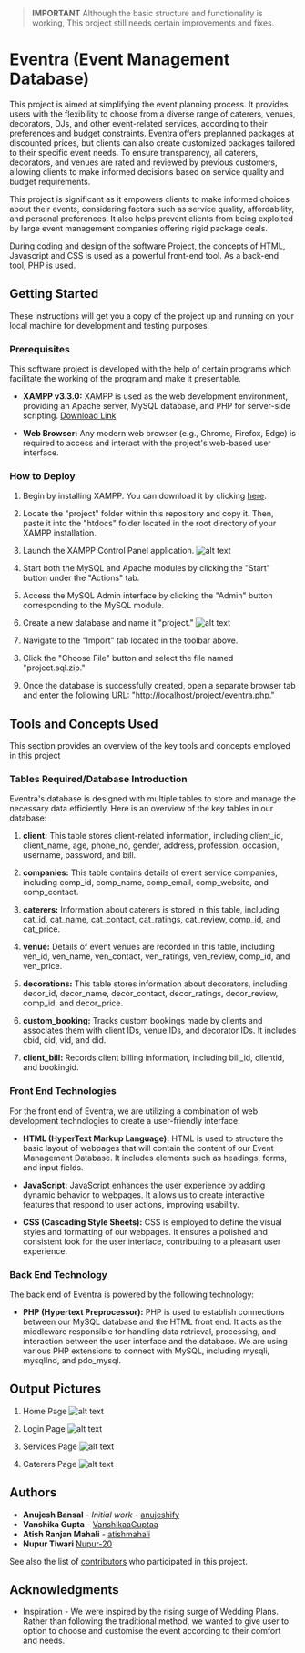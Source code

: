 > **IMPORTANT**
> Although the basic structure and functionality is working, This project still needs certain improvements and fixes.

# Eventra (Event Management Database)

This project is aimed at simplifying the event planning process. It provides users with the flexibility to choose from a diverse range of caterers, venues, decorators, DJs, and other event-related services, according to their preferences and budget constraints. Eventra offers preplanned packages at discounted prices, but clients can also create customized packages tailored to their specific event needs. To ensure transparency, all caterers, decorators, and venues are rated and reviewed by previous customers, allowing clients to make informed decisions based on service quality and budget requirements.

This project is significant as it empowers clients to make informed choices about their events, considering factors such as service quality, affordability, and personal preferences. It also helps prevent clients from being exploited by large event management companies offering rigid package deals.

During coding and design of the software Project, the concepts of HTML, Javascript and CSS is used as a powerful front-end tool. As a back-end tool, PHP is used.


## Getting Started

These instructions will get you a copy of the project up and running on your local machine for development and testing purposes.

### Prerequisites

This software project is developed with the help of certain programs which facilitate the working of the program and make it presentable.

- **XAMPP v3.3.0:** XAMPP is used as the web development environment, providing an Apache server, MySQL database, and PHP for server-side scripting.
[Download Link](https://www.apachefriends.org/download.html)

- **Web Browser:** Any modern web browser (e.g., Chrome, Firefox, Edge) is required to access and interact with the project's web-based user interface.


### How to Deploy

1. Begin by installing XAMPP. You can download it by clicking [here](https://www.apachefriends.org/download.html).

2. Locate the "project" folder within this repository and copy it. Then, paste it into the "htdocs" folder located in the root directory of your XAMPP installation.

3. Launch the XAMPP Control Panel application.
![alt text](https://github.com/anujeshify/Eventra-An-Event-Management-System/blob/main/Help1.jpg)

4. Start both the MySQL and Apache modules by clicking the "Start" button under the "Actions" tab.

5. Access the MySQL Admin interface by clicking the "Admin" button corresponding to the MySQL module.

6. Create a new database and name it "project."
![alt text](https://github.com/anujeshify/Eventra-An-Event-Management-System/blob/main/Help2.png)

7. Navigate to the "Import" tab located in the toolbar above.

8. Click the "Choose File" button and select the file named "project.sql.zip."

9. Once the database is successfully created, open a separate browser tab and enter the following URL: "http://localhost/project/eventra.php."


## Tools and Concepts Used
This section provides an overview of the key tools and concepts employed in this project


### Tables Required/Database Introduction

Eventra's database is designed with multiple tables to store and manage the necessary data efficiently. Here is an overview of the key tables in our database:

1. **client:** This table stores client-related information, including client_id, client_name, age, phone_no, gender, address, profession, occasion, username, password, and bill.

2. **companies:** This table contains details of event service companies, including comp_id, comp_name, comp_email, comp_website, and comp_contact.

3. **caterers:** Information about caterers is stored in this table, including cat_id, cat_name, cat_contact, cat_ratings, cat_review, comp_id, and cat_price.

4. **venue:** Details of event venues are recorded in this table, including ven_id, ven_name, ven_contact, ven_ratings, ven_review, comp_id, and ven_price.

5. **decorations:** This table stores information about decorators, including decor_id, decor_name, decor_contact, decor_ratings, decor_review, comp_id, and decor_price.

6. **custom_booking:** Tracks custom bookings made by clients and associates them with client IDs, venue IDs, and decorator IDs. It includes cbid, cid, vid, and did.

7. **client_bill:** Records client billing information, including bill_id, clientid, and bookingid.


### Front End Technologies
For the front end of Eventra, we are utilizing a combination of web development technologies to create a user-friendly interface:

- **HTML (HyperText Markup Language):** HTML is used to structure the basic layout of webpages that will contain the content of our Event Management Database. It includes elements such as headings, forms, and input fields.

- **JavaScript:** JavaScript enhances the user experience by adding dynamic behavior to webpages. It allows us to create interactive features that respond to user actions, improving usability.

- **CSS (Cascading Style Sheets):** CSS is employed to define the visual styles and formatting of our webpages. It ensures a polished and consistent look for the user interface, contributing to a pleasant user experience.


### Back End Technology
The back end of Eventra is powered by the following technology:

- **PHP (Hypertext Preprocessor):** PHP is used to establish connections between our MySQL database and the HTML front end. It acts as the middleware responsible for handling data retrieval, processing, and interaction between the user interface and the database. We are using various PHP extensions to connect with MySQL, including mysqli, mysqlInd, and pdo_mysql.


## Output Pictures

1. Home Page
![alt text](https://github.com/anujeshify/Eventra-An-Event-Management-System/blob/main/Output1.png)

1. Login Page
![alt text](https://github.com/anujeshify/Eventra-An-Event-Management-System/blob/main/Output2.png)

1. Services Page
![alt text](https://github.com/anujeshify/Eventra-An-Event-Management-System/blob/main/Output3.png)

1. Caterers Page
![alt text](https://github.com/anujeshify/Eventra-An-Event-Management-System/blob/main/Output4.png)


## Authors

* **Anujesh Bansal** - *Initial work* - [anujeshify](https://github.com/anujeshify)
* **Vanshika Gupta** - [VanshikaaGuptaa](https://github.com/VanshikaaGuptaa)
* **Atish Ranjan Mahali** - [atishmahali](https://github.com/atishmahali)
* **Nupur Tiwari** [Nupur-20](https://github.com/Nupur-20)

See also the list of [contributors](https://github.com/anujeshify/Eventra-An-Event-Management-System/graphs/contributors) who participated in this project.


## Acknowledgments

* Inspiration - We were inspired by the rising surge of Wedding Plans. Rather than following the traditional method, we wanted to give user to option to choose and customise the event according to their comfort and needs.

